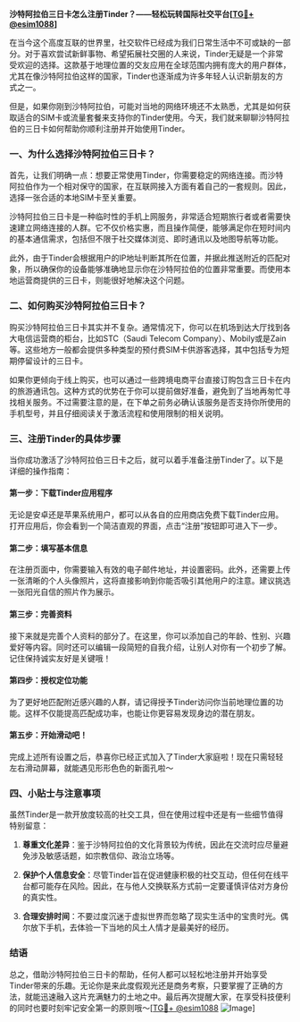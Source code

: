 **沙特阿拉伯三日卡怎么注册Tinder？——轻松玩转国际社交平台[[TG💪+ @esim1088](https://t.me/s/esim1088)]**

在当今这个高度互联的世界里，社交软件已经成为我们日常生活中不可或缺的一部分。对于喜欢尝试新鲜事物、希望拓展社交圈的人来说，Tinder无疑是一个非常受欢迎的选择。这款基于地理位置的交友应用在全球范围内拥有庞大的用户群体，尤其在像沙特阿拉伯这样的国家，Tinder也逐渐成为许多年轻人认识新朋友的方式之一。

但是，如果你刚到沙特阿拉伯，可能对当地的网络环境还不太熟悉，尤其是如何获取适合的SIM卡或流量套餐来支持你的Tinder使用。今天，我们就来聊聊沙特阿拉伯的三日卡如何帮助你顺利注册并开始使用Tinder。

### 一、为什么选择沙特阿拉伯三日卡？

首先，让我们明确一点：想要正常使用Tinder，你需要稳定的网络连接。而沙特阿拉伯作为一个相对保守的国家，在互联网接入方面有着自己的一套规则。因此，选择一张合适的本地SIM卡至关重要。

沙特阿拉伯三日卡是一种临时性的手机上网服务，非常适合短期旅行者或者需要快速建立网络连接的人群。它不仅价格实惠，而且操作简便，能够满足你在短时间内的基本通信需求，包括但不限于社交媒体浏览、即时通讯以及地图导航等功能。

此外，由于Tinder会根据用户的IP地址判断其所在位置，并据此推送附近的匹配对象，所以确保你的设备能够准确地显示你在沙特阿拉伯的位置非常重要。而使用本地运营商提供的三日卡，则能很好地解决这个问题。

### 二、如何购买沙特阿拉伯三日卡？

购买沙特阿拉伯三日卡其实并不复杂。通常情况下，你可以在机场到达大厅找到各大电信运营商的柜台，比如STC（Saudi Telecom Company）、Mobily或是Zain等。这些地方一般都会提供多种类型的预付费SIM卡供游客选择，其中包括专为短期停留设计的三日卡。

如果你更倾向于线上购买，也可以通过一些跨境电商平台直接订购包含三日卡在内的旅游通讯包。这种方式的优势在于你可以提前做好准备，避免到了当地再匆忙寻找相关服务。不过需要注意的是，在下单之前务必确认该服务是否支持你所使用的手机型号，并且仔细阅读关于激活流程和使用限制的相关说明。

### 三、注册Tinder的具体步骤

当你成功激活了沙特阿拉伯三日卡之后，就可以着手准备注册Tinder了。以下是详细的操作指南：

#### 第一步：下载Tinder应用程序
无论是安卓还是苹果系统用户，都可以从各自的应用商店免费下载Tinder应用。打开应用后，你会看到一个简洁直观的界面，点击“注册”按钮即可进入下一步。

#### 第二步：填写基本信息
在注册页面中，你需要输入有效的电子邮件地址，并设置密码。此外，还需要上传一张清晰的个人头像照片，这将直接影响到你能否吸引其他用户的注意。建议挑选一张阳光自信的照片作为展示。

#### 第三步：完善资料
接下来就是完善个人资料的部分了。在这里，你可以添加自己的年龄、性别、兴趣爱好等内容。同时还可以编辑一段简短的自我介绍，让别人对你有一个初步了解。记住保持诚实友好是关键哦！

#### 第四步：授权定位功能
为了更好地匹配附近感兴趣的人群，请记得授予Tinder访问你当前地理位置的功能。这样不仅能提高匹配成功率，也能让你更容易发现身边的潜在朋友。

#### 第五步：开始滑动吧！
完成上述所有设置之后，恭喜你已经正式加入了Tinder大家庭啦！现在只需轻轻左右滑动屏幕，就能遇见形形色色的新面孔啦～

### 四、小贴士与注意事项

虽然Tinder是一款开放度较高的社交工具，但在使用过程中还是有一些细节值得特别留意：

1. **尊重文化差异**：鉴于沙特阿拉伯的文化背景较为传统，因此在交流时应尽量避免涉及敏感话题，如宗教信仰、政治立场等。
   
2. **保护个人信息安全**：尽管Tinder旨在促进健康积极的社交互动，但任何在线平台都可能存在风险。因此，在与他人交换联系方式前一定要谨慎评估对方身份的真实性。

3. **合理安排时间**：不要过度沉迷于虚拟世界而忽略了现实生活中的宝贵时光。偶尔放下手机，去体验一下当地的风土人情才是最美好的经历。

### 结语

总之，借助沙特阿拉伯三日卡的帮助，任何人都可以轻松地注册并开始享受Tinder带来的乐趣。无论你是来此度假观光还是商务考察，只要掌握了正确的方法，就能迅速融入这片充满魅力的土地之中。最后再次提醒大家，在享受科技便利的同时也要时刻牢记安全第一的原则哦～[[TG💪+ @esim1088](https://t.me/s/esim1088) ![Image](https://i.postimg.cc/4NQfJmqS/Snipaste-2025-05-13-00-14-12.png)]